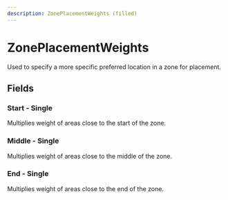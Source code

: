 ```yaml
---
description: ZonePlacementWeights (filled)
---
```


# ZonePlacementWeights

Used to specify a more specific preferred location in a zone for placement.

## Fields

### Start - Single

Multiplies weight of areas close to the start of the zone.

### Middle - Single

Multiplies weight of areas close to the middle of the zone.

### End - Single

Multiplies weight of areas close to the end of the zone.
